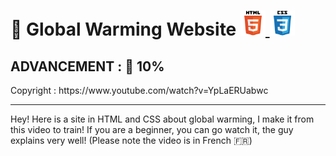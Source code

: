 <h1>🔱 Global Warming Website <a href="https://www.python.org" target="_blank" rel="noreferrer"> <a href="https://www.w3.org/html/" target="_blank" rel="noreferrer"> <img src="https://raw.githubusercontent.com/devicons/devicon/master/icons/html5/html5-original-wordmark.svg" alt="html5" width="40" height="40"/></a><a href="https://www.w3schools.com/css/" target="_blank" rel="noreferrer"> <img src="https://raw.githubusercontent.com/devicons/devicon/master/icons/css3/css3-original-wordmark.svg" alt="css3" width="40" height="40"/></a></h1>
  <h2>ADVANCEMENT : 🔋 10%</h2>

<p>Copyright : https://www.youtube.com/watch?v=YpLaERUabwc</p>

<hr>
  
  <p>Hey! Here is a site in HTML and CSS about global warming, I make it from this video to train! If you are a beginner, you can go watch it, the guy explains very well! (Please note the video is in French 🇫🇷)</p>
